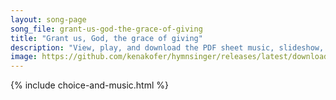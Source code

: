 ```yaml
---
layout: song-page
song_file: grant-us-god-the-grace-of-giving
title: "Grant us, God, the grace of giving"
description: "View, play, and download the PDF sheet music, slideshow, and audio. Lyrics: Grant us, God, the grace of giving with a spirit large and free that ourselves and all our living we may offer unto thee. ... english theist 4part chords"
image: https://github.com/kenakofer/hymnsinger/releases/latest/download/grant-us-god-the-grace-of-giving-trad.png
---
```


{% include choice-and-music.html %}